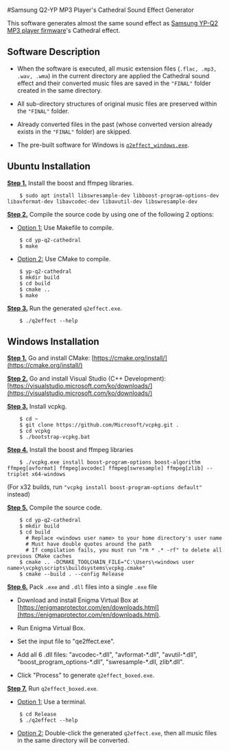 
#Samsung Q2-YP MP3 Player's Cathedral Sound Effect Generator


This software generates almost the same sound effect as [Samsung YP-Q2 MP3 player firmware](https://github.com/LemonBoy/Q2-Tools)'s Cathedral effect.


## Software Description

- When the software is executed, all music extension files (`.flac, .mp3, .wav, .wma`) in the current directory are applied the Cathedral sound effect and their converted music files are saved in the `"FINAL"` folder created in the same directory.

- All sub-directory structures of original music files are preserved within the `"FINAL"` folder. 

- Already converted files in the past (whose converted version already exists in the `"FINAL"` folder) are skipped. 

- The pre-built software for Windows is [`q2effect_windows.exe`]().


## Ubuntu Installation

<b><u>Step 1.</u></b> Install the boost and ffmpeg libraries.
```console
    $ sudo apt install libswresample-dev libboost-program-options-dev libavformat-dev libavcodec-dev libavutil-dev libswresample-dev
```

<b><u>Step 2.</u></b> Compile the source code by using one of the following 2 options:

* <u>Option 1:</u> Use Makefile to compile.
```
    $ cd yp-q2-cathedral
    $ make
```
* <u>Option 2:</u> Use CMake to compile.
```console
    $ yp-q2-cathedral
    $ mkdir build
    $ cd build
    $ cmake ..
    $ make
```

<b><u>Step 3.</u></b> Run the generated `q2effect.exe`.
```console
    $ ./q2effect --help 
```


## Windows Installation

<b><u>Step 1.</u></b> Go and install CMake: [https://cmake.org/install/](https://cmake.org/install/)

<b><u>Step 2.</u></b> Go and install Visual Studio (C++ Development): [https://visualstudio.microsoft.com/ko/downloads/](https://visualstudio.microsoft.com/ko/downloads/)

<b><u>Step 3.</u></b> Install vcpkg.

```console
    $ cd ~
    $ git clone https://github.com/Microsoft/vcpkg.git .
    $ cd vcpkg
    $ ./bootstrap-vcpkg.bat
```

<b><u>Step 4.</u></b> Install the boost and ffmpeg libraries

```console
    $ ./vcpkg.exe install boost-program-options boost-algorithm ffmpeg[avformat] ffmpeg[avcodec] ffmpeg[swresample] ffmpeg[zlib] --triplet x64-windows
```
(For x32 builds, run `"vcpkg install boost-program-options default"` instead)


<b><u>Step 5.</u></b> Compile the source code.
```console
    $ cd yp-q2-cathedral
    $ mkdir build
    $ cd build
      # Replace <windows user name> to your home directory's user name
      # Must have double quotes around the path
      # If compilation fails, you must run "rm * .* -rf" to delete all previous CMake caches
    $ cmake .. -DCMAKE_TOOLCHAIN_FILE="C:\Users\<windows user name>\vcpkg\scripts\buildsystems\vcpkg.cmake"
    $ cmake --build . --config Release
```

<b><u>Step 6.</u></b> Pack `.exe` and `.dll` files into a single `.exe` file

- Download and install Enigma Virtual Box at [https://enigmaprotector.com/en/downloads.html](https://enigmaprotector.com/en/downloads.html).

- Run Enigma Virtual Box.

- Set the input file to "qe2ffect.exe".

- Add all 6 .dll files: "avcodec-\*.dll", "avformat-\*.dll", "avutil-\*.dll", "boost_program_options-\*.dll", "swresample-\*.dll, zlib*.dll".

- Click "Process" to generate `q2effect_boxed.exe`.


<b><u>Step 7.</u></b> Run `q2effect_boxed.exe`.

* <u>Option 1:</u> Use a terminal. 
```console
    $ cd Release
    $ ./q2effect --help 
```
* <u>Option 2:</u> Double-click the generated `q2effect.exe`, then all music files in the same directory will be converted.

